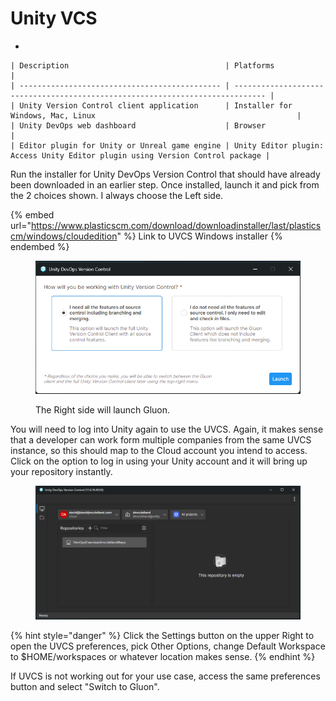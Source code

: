 # Unity VCS

*

    | Description                                   | Platforms                                                                     |
    | --------------------------------------------- | ----------------------------------------------------------------------------- |
    | Unity Version Control client application      | Installer for Windows, Mac, Linux                                             |
    | Unity DevOps web dashboard                    | Browser                                                                       |
    | Editor plugin for Unity or Unreal game engine | Unity Editor plugin: Access Unity Editor plugin using Version Control package |

Run the installer for Unity DevOps Version Control that should have already been downloaded in an earlier step. Once installed, launch it and pick from the 2 choices shown. I always choose the Left side.

{% embed url="https://www.plasticscm.com/download/downloadinstaller/last/plasticscm/windows/cloudedition" %}
Link to UVCS Windows installer
{% endembed %}

<figure><img src=".gitbook/assets/image (3) (1).png" alt=""><figcaption><p>The Right side will launch Gluon.</p></figcaption></figure>

You will need to log into Unity again to use the UVCS. Again, it makes sense that a developer can work form multiple companies from the same UVCS instance, so this should map to the Cloud account you intend to access. Click on the option to log in using your Unity account and it will bring up your repository instantly.&#x20;

<figure><img src=".gitbook/assets/image (1).png" alt=""><figcaption></figcaption></figure>

{% hint style="danger" %}
Click the Settings button on the upper Right to open the UVCS preferences, pick Other Options, change Default Workspace to $HOME/workspaces or whatever location makes sense.
{% endhint %}

If UVCS is not working out for your use case, access the same preferences button and select "Switch to Gluon".
